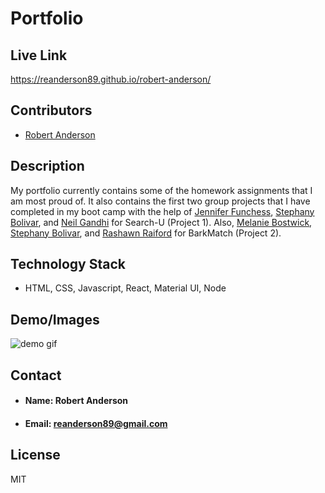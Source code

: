 # **Portfolio**

## **Live Link**
https://reanderson89.github.io/robert-anderson/
## **Contributors**
* [Robert Anderson](https://github.com/reanderson89)

## **Description**
My portfolio currently contains some of the homework assignments that I am most proud of. It also contains the first two group projects that I have completed in my boot camp with the help of [Jennifer Funchess](https://github.com/JenniferFunchess), [Stephany Bolivar](https://github.com/gstephboli), and [Neil Gandhi](https://github.com/ntch2000) for Search-U (Project 1). Also, [Melanie Bostwick](https://github.com/mbostwick1),
[Stephany Bolivar](https://github.com/gstephbolivar), and [Rashawn Raiford](https://github.com/raiford2530) for BarkMatch (Project 2).

## **Technology Stack**

* HTML, CSS, Javascript, React, Material UI, Node

## **Demo/Images**
![demo gif](./public/assets/images/largerGifs/robAndPort.gif)

## **Contact**

* #### **Name:** Robert Anderson
* #### **Email:** [reanderson89@gmail.com](reanderson89@gmail.com)

## **License**
MIT
